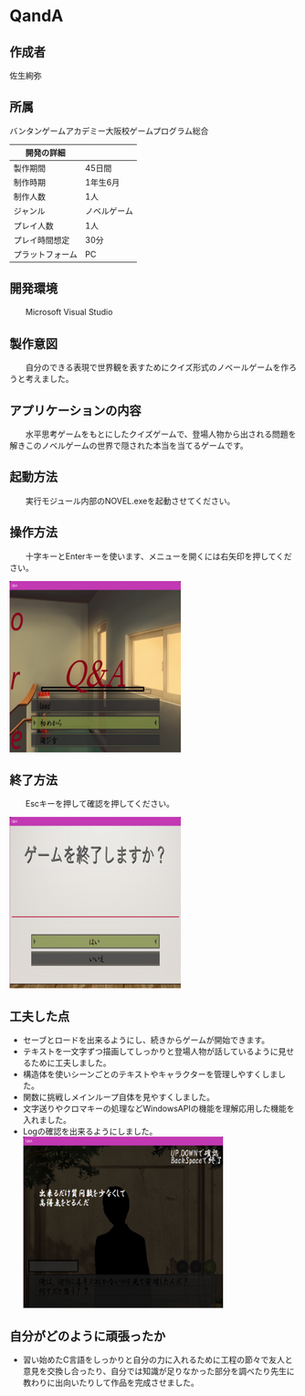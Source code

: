 # QandA

## 作成者	
佐生絢弥

## 所属 
バンタンゲームアカデミー大阪校ゲームプログラム総合

|開発の詳細||
----|----
|製作期間|45日間|
|制作時期|1年生6月|
|制作人数|1人|
|ジャンル|ノベルゲーム|
|プレイ人数|1人|
|プレイ時間想定|30分|
|プラットフォーム|PC|

## 開発環境　　　　　　
　　Microsoft Visual Studio 

## 製作意図
　　自分のできる表現で世界観を表すためにクイズ形式のノベールゲームを作ろうと考えました。

## アプリケーションの内容
　　水平思考ゲームをもとにしたクイズゲームで、登場人物から出される問題を解きこのノベルゲームの世界で隠された本当を当てるゲームです。

## 起動方法
　　実行モジュール内部のNOVEL.exeを起動させてください。

## 操作方法
　　十字キーとEnterキーを使います、メニューを開くには右矢印を押してください。
  
<img src="https://github.com/june-mare/QandA/blob/master/Q&AImage1.png" alt="Q&AImage1" title="Q&A1" width="300" height="300">

## 終了方法
　　Escキーを押して確認を押してください。

<img src="https://github.com/june-mare/QandA/blob/master/Q&AImage4.png" alt="Q&AImage4" title="Q&A4" width="300" height="300">    

## 工夫した点
- セーブとロードを出来るようにし、続きからゲームが開始できます。
- テキストを一文字ずつ描画してしっかりと登場人物が話しているように見せるために工夫しました。
- 構造体を使いシーンごとのテキストやキャラクターを管理しやすくしました。 
- 関数に挑戦しメインループ自体を見やすくしました。
- 文字送りやクロマキーの処理などWindowsAPIの機能を理解応用した機能を入れました。
- Logの確認を出来るようにしました。<img src="https://github.com/june-mare/QandA/blob/master/Q&AImage5.png" alt="Q&AImage5" title="Q&A5" width="350" height="300">

## 自分がどのように頑張ったか
- 習い始めたC言語をしっかりと自分の力に入れるために工程の節々で友人と意見を交換し合ったり、自分では知識が足りなかった部分を調べたり先生に教わりに出向いたりして作品を完成させました。
